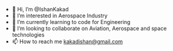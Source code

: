 - 👋 Hi, I’m @IshanKakad
- 👀 I’m interested in Aerospace Industry
- 🌱 I’m currently learning to code for Engineering
- 💞️ I’m looking to collaborate on Aviation, Aerospace and space technologies 
- 📫 How to reach me kakadishan@gmail.com

<!---
IshanKakad/IshanKakad is a ✨ special ✨ repository because its `README.md` (this file) appears on your GitHub profile.
You can click the Preview link to take a look at your changes.
--->
